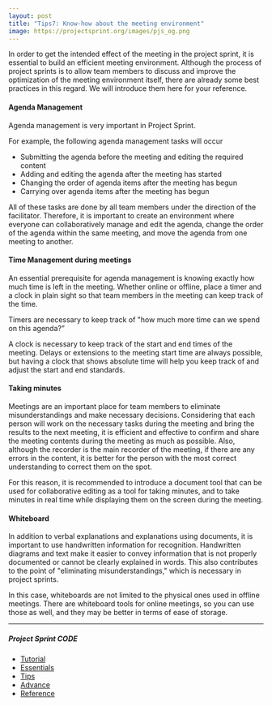 ```yaml
---
layout: post
title: "Tips7: Know-how about the meeting environment"
image: https://projectsprint.org/images/pjs_og.png
---
```


In order to get the intended effect of the meeting in the project sprint, it is essential to build an efficient meeting environment. Although the process of project sprints is to allow team members to discuss and improve the optimization of the meeting environment itself, there are already some best practices in this regard. We will introduce them here for your reference.

#### Agenda Management
Agenda management is very important in Project Sprint.

For example, the following agenda management tasks will occur
- Submitting the agenda before the meeting and editing the required content
- Adding and editing the agenda after the meeting has started
- Changing the order of agenda items after the meeting has begun
- Carrying over agenda items after the meeting has begun

All of these tasks are done by all team members under the direction of the facilitator. Therefore, it is important to create an environment where everyone can collaboratively manage and edit the agenda, change the order of the agenda within the same meeting, and move the agenda from one meeting to another.

#### Time Management during meetings
An essential prerequisite for agenda management is knowing exactly how much time is left in the meeting. Whether online or offline, place a timer and a clock in plain sight so that team members in the meeting can keep track of the time.

Timers are necessary to keep track of "how much more time can we spend on this agenda?”

A clock is necessary to keep track of the start and end times of the meeting. Delays or extensions to the meeting start time are always possible, but having a clock that shows absolute time will help you keep track of and adjust the start and end standards.

#### Taking minutes
Meetings are an important place for team members to eliminate misunderstandings and make necessary decisions. Considering that each person will work on the necessary tasks during the meeting and bring the results to the next meeting, it is efficient and effective to confirm and share the meeting contents during the meeting as much as possible. Also, although the recorder is the main recorder of the meeting, if there are any errors in the content, it is better for the person with the most correct understanding to correct them on the spot.

For this reason, it is recommended to introduce a document tool that can be used for collaborative editing as a tool for taking minutes, and to take minutes in real time while displaying them on the screen during the meeting.

#### Whiteboard
In addition to verbal explanations and explanations using documents, it is important to use handwritten information for recognition. Handwritten diagrams and text make it easier to convey information that is not properly documented or cannot be clearly explained in words. This also contributes to the point of "eliminating misunderstandings," which is necessary in project sprints.

In this case, whiteboards are not limited to the physical ones used in offline meetings. There are whiteboard tools for online meetings, so you can use those as well, and they may be better in terms of ease of storage.


---

##### Project Sprint CODE
- [Tutorial](../tutorial/index.md)
- [Essentials](../essentials.md)
- [Tips](../tips/index.md)
- [Advance](../advance.md)
- [Reference](../reference.md)
